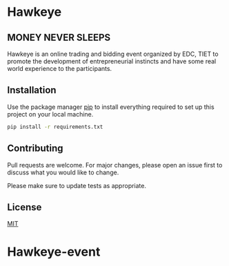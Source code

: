 # Hawkeye
## MONEY NEVER SLEEPS

Hawkeye is an online trading and bidding event organized by EDC, TIET to promote the development of entrepreneurial instincts and have some real world experience to the participants. 

## Installation

Use the package manager [pip](https://pip.pypa.io/en/stable/) to install everything required to set up this project on your local machine.

```bash
pip install -r requirements.txt
```



## Contributing
Pull requests are welcome. For major changes, please open an issue first to discuss what you would like to change.

Please make sure to update tests as appropriate.

## License
[MIT](https://choosealicense.com/licenses/mit/)
# Hawkeye-event
